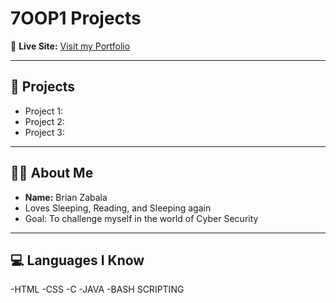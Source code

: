 # 7OOP1 Projects

🔗 **Live Site:** [Visit my Portfolio](https://your-username.github.io/7OOP1-Projects/)

---

## 📂 Projects
- Project 1: 
- Project 2: 
- Project 3:

---

## 👨‍💻 About Me
- **Name:** Brian Zabala  
- Loves Sleeping, Reading, and Sleeping again  
- Goal: To challenge myself in the world of Cyber Security  

---

## 💻 Languages I Know
-HTML
-CSS
-C
-JAVA
-BASH SCRIPTING
